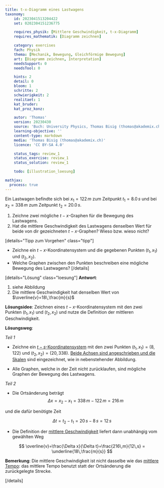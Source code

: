 ```yaml
---
title: t-x-Diagramm eines Lastwagens
taxonomy:
	id: 2023041513204422
	set: 0202304151236775

	requires_physik: [Mittlere Geschwindigkeit, t-x-Diagramm]
	requires_mathematik: [Diagramm zeichnen]

	category: exercises
	fach: Physik
	thema: [Mechanik, Bewegung, Gleichförmige Bewegung]
	art: [Diagramm zeichnen, Interpretation]
	needsSupport: 0
	needsTool: 0

	hints: 2
	detail: 0
	bloom: 1
	schritte: 2
	schwierigkeit: 2
	realitaet: 1
	kat_bruder:
	kat_proz_konz: 

	autor: 'Thomas'
	version: 20230430
	source: 'Buch: University Physics, Thomas Bisig (thomas@akademix.ch)'
	learning-objective: ''
	content-type: markdown
	media: 'Thomas Bisig (thomas@akademix.ch)'
	licence: 'CC BY-SA 4.0'

	status_tags: review_1
	status_exercise: review_1
	status_solution: review_1

	todo: [illustration_loesung]

mathjax:
  process: true
---
```

Ein Lastwagen befindte sich bei $x_1 = 122\,m$ zum Zeitpunkt $t_1 = 8.0\,s$ und bei $x_2 = 338\,m$ zum Zeitpunkt $t_2 = 20.0\,s$.

1. Zeichne zwei mögliche $t-x$-Graphen für die Bewegung des Lastwagens.
2. Hat die mittlere Geschwindigkeit des Lastwagens denselben Wert für beide von dir gezeichneten $t-x$-Graphen? Wieso bzw. wieso nicht?

[details="Tipp zum Vorgehen" class="tipp"]
- Zeichne ein $t-x$-Koordinatensystem und die gegebenen Punkten $(t_1,x_1)$ und $(t_2,x_2)$.
- Welche Graphen zwischen den Punkten beschreiben eine mögliche Bewegung des Lastwagens?
[/details]

[details="Lösung" class="loesung"]
**Antwort**:
1. siehe Abbildung
2. Die mittlere Geschwindigkeit hat denselben Wert von $\overline{v}=18\,\frac{m}{s}$

**Lösungsidee**: Zeichnen eines $t-x$-Koordinatensystem mit den zwei Punkten $(t_1,x_1)$ und $(t_2,x_2)$ und nutze die Definition der mittleren Geschwindigkeit.

**Lösungsweg**:

_Teil 1_

- Zeichne ein [$t-s$-Koordinatensystem](/konzepte/konzept-1) mit den zwei Punkten $(t_1,x_1)=(8,122)$ und $(t_2,x_2)=(20,338)$. [Beide Achsen sind angeschrieben und die Skalen](/konzepte/konzept-1) sind eingezeichnet, wie in nebenstehender Abbildung.

- Alle Graphen, welche in der Zeit nicht zurücklaufen, sind mögliche Graphen der Bewegung des Lastwagens.

_Teil 2_

- Die Ortsänderung beträgt
$$
\Delta x=x_2-x_1=338\,m-122\,m=216\,m
$$

und die dafür benötigte Zeit

$$
\Delta t=t_2-t_1=20\,s-8\,s=12\,s
$$

- Die Definition der [mittlere Geschwindigkeit](/konzepte/konzept-1) liefert dann unabhängig vom gewählten Weg

$$
\overline{v}=\frac{\Delta x}{\Delta t}=\frac{216\,m}{12\,s} = \underline{18\,\frac{m}{s}} 
$$

__Bemerkung__: Die mittlere Geschwindigkeit ist nicht dasselbe wie das [mittlere Tempo](../): das mittlere Tempo benutzt statt der Ortsänderung die zurückgelegte Strecke.

[/details]
